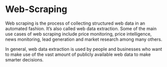 # Web-Scraping

Web scraping is the process of collecting structured web data in an automated fashion. It’s also called web data extraction. Some of the main use cases of web scraping include price monitoring, price intelligence, news monitoring, lead generation and market research among many others.


In general, web data extraction is used by people and businesses who want to make use of the vast amount of publicly available web data to make smarter decisions.
